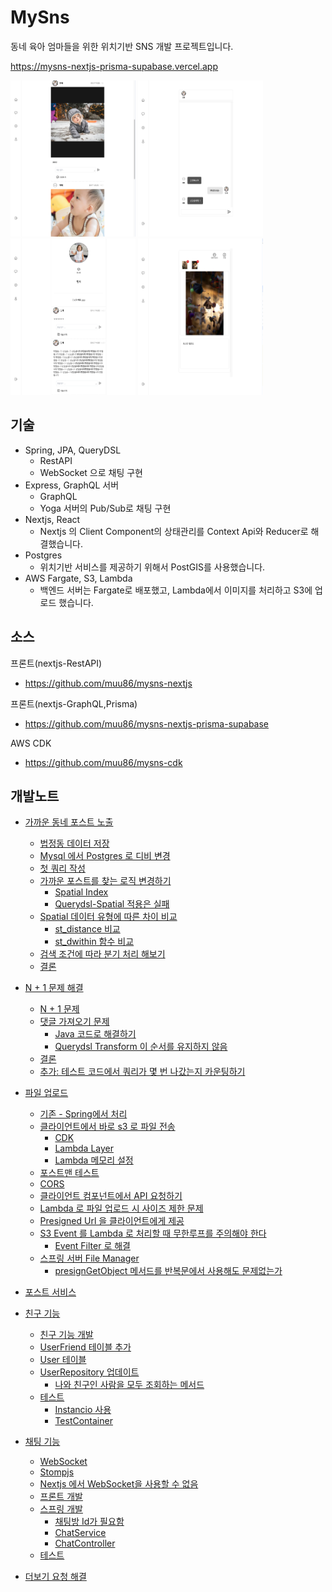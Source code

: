# MySns

동네 육아 엄마들을 위한 위치기반 SNS 개발 프로젝트입니다.

https://mysns-nextjs-prisma-supabase.vercel.app

<div>
<img src="./dev_notes/images/스크린샷 2024-04-12 오전 3.35.59.png" width=200 height=250">
<img src="./dev_notes/images/스크린샷 2024-04-12 오전 3.36.16.png" width=200 height=250>
<img src="./dev_notes/images/스크린샷 2024-04-12 오전 3.37.33.png" width=200 height=250>
<img src="./dev_notes/images/스크린샷 2024-04-12 오전 3.36.47.png" width=200 height=250>
<div>

## 기술

- Spring, JPA, QueryDSL
  - RestAPI
  - WebSocket 으로 채팅 구현
- Express, GraphQL 서버
  - GraphQL
  - Yoga 서버의 Pub/Sub로 채팅 구현
- Nextjs, React
  - Nextjs 의 Client Component의 상태관리를 Context Api와 Reducer로 해결했습니다.
- Postgres
  - 위치기반 서비스를 제공하기 위해서 PostGIS를 사용했습니다.
- AWS Fargate, S3, Lambda
  - 백엔드 서버는 Fargate로 배포했고, Lambda에서 이미지를 처리하고 S3에 업로드 했습니다. 

## 소스

프론트(nextjs-RestAPI)
- https://github.com/muu86/mysns-nextjs

프론트(nextjs-GraphQL,Prisma)
- https://github.com/muu86/mysns-nextjs-prisma-supabase

AWS CDK
- https://github.com/muu86/mysns-cdk

## 개발노트
- [가까운 동네 포스트 노출](<dev_notes/가까운 동네의 포스트를 우선적으로 노출.md>)
  - [법정동 데이터 저장](<dev_notes/가까운 동네의 포스트를 우선적으로 노출.md#법정동-데이터-저장>)
  - [Mysql 에서 Postgres 로 디비 변경](<dev_notes/가까운 동네의 포스트를 우선적으로 노출.md#mysql-에서-postgres-로-디비-변경>)
  - [첫 쿼리 작성](<dev_notes/가까운 동네의 포스트를 우선적으로 노출.md#첫-쿼리-작성>)
  - [가까운 포스트를 찾는 로직 변경하기](<dev_notes/가까운 동네의 포스트를 우선적으로 노출.md#가까운-포스트를-찾는-로직-변경하기>)
    - [Spatial Index](<dev_notes/가까운 동네의 포스트를 우선적으로 노출.md#spatial-index>)
    - [Querydsl-Spatial 적용은 실패](<dev_notes/가까운 동네의 포스트를 우선적으로 노출.md#querydsl-spatial-적용은-실패>)
  - [Spatial 데이터 유형에 따른 차이 비교](<dev_notes/가까운 동네의 포스트를 우선적으로 노출.md#spatial-데이터-유형에-따른-차이-비교>)
    - [st\_distance 비교](<dev_notes/가까운 동네의 포스트를 우선적으로 노출.md#st_distance-비교>)
    - [st\_dwithin 함수 비교](<dev_notes/가까운 동네의 포스트를 우선적으로 노출.md#st_dwithin-함수-비교>)
  - [검색 조건에 따라 분기 처리 해보기](<dev_notes/가까운 동네의 포스트를 우선적으로 노출.md#검색-조건에-따라-분기-처리-해보기>)
  - [결론](<dev_notes/가까운 동네의 포스트를 우선적으로 노출.md#결론>)
  
- [N + 1 문제 해결](<dev_notes/N+1 문제해결과 댓글을 3개까지 노출하기.md>)
  - [N + 1 문제](<dev_notes/N+1 문제해결과 댓글을 3개까지 노출하기.md#n--1-문제>)
  - [댓글 가져오기 문제](<dev_notes/N+1 문제해결과 댓글을 3개까지 노출하기.md#댓글-가져오기-문제>)
    - [Java 코드로 해결하기](<dev_notes/N+1 문제해결과 댓글을 3개까지 노출하기.md#java-코드로-해결하기>)
    - [Querydsl Transform 이 순서를 유지하지 않음](<dev_notes/N+1 문제해결과 댓글을 3개까지 노출하기.md##querydsl-transform-이-순서를-유지하지-않음>)
  - [결론](<dev_notes/N+1 문제해결과 댓글을 3개까지 노출하기.md#결론>)
  - [추가: 테스트 코드에서 쿼리가 몇 번 나갔는지 카운팅하기](<dev_notes/N+1 문제해결과 댓글을 3개까지 노출하기.md#추가-테스트-코드에서-쿼리가-몇-번-나갔는지-카운팅하기>)
  
- [파일 업로드](<dev_notes/파일 업로드 개발 과정.md>)
  - [기존 - Spring에서 처리](<dev_notes/파일 업로드 개발 과정.md#기존---spring에서-처리>)
  - [클라이언트에서 바로 s3 로 파일 전송](<dev_notes/파일 업로드 개발 과정.md#클라이언트에서-바로-s3-로-파일-전송>)
    - [CDK](<dev_notes/파일 업로드 개발 과정.md#cdk>)
    - [Lambda Layer](<dev_notes/파일 업로드 개발 과정.md#lambda-layer>)
    - [Lambda 메모리 설정](<dev_notes/파일 업로드 개발 과정.md#lambda-메모리-설정>)
  - [포스트맨 테스트](<dev_notes/파일 업로드 개발 과정.md#포스트맨-테스트>)
  - [CORS](<dev_notes/파일 업로드 개발 과정.md#cors>)
  - [클라이언트 컴포넌트에서 API 요청하기](<dev_notes/파일 업로드 개발 과정.md#클라이언트-컴포넌트에서-api-요청하기>)
  - [Lambda 로 파일 업로드 시 사이즈 제한 문제](<dev_notes/파일 업로드 개발 과정.md#lambda-로-파일-업로드-시-사이즈-제한-문제>)
  - [Presigned Url 을 클라이언트에게 제공](<dev_notes/파일 업로드 개발 과정.md#presigned-url-을-클라이언트에게-제공>)
  - [S3 Event 를 Lambda 로 처리할 때 무한루프를 주의해야 한다](<dev_notes/파일 업로드 개발 과정.md#s3-event-를-lambda-로-처리할-때-무한루프를-주의해야-한다>)
    - [Event Filter 로 해결](<dev_notes/파일 업로드 개발 과정.md#event-filter-로-해결>)
  - [스프링 서버 File Manager](<dev_notes/파일 업로드 개발 과정.md#스프링-서버-file-manager>)
    - [presignGetObject 메서드를 반복문에서 사용해도 문제없는가](<dev_notes/파일 업로드 개발 과정.md#presigngetobject-메서드를-반복문에서-사용해도-문제없는가>)

- [포스트 서비스](<dev_notes/포스트 서비스 개발 과정.md>)
  
- [친구 기능](<dev_notes/친구 기능 개발 과정.md>) 
  - [친구 기능 개발](#친구-기능-개발)
  - [UserFriend 테이블 추가](<dev_notes/친구 기능 개발 과정.md#userfriend-테이블-추가>)
  - [User 테이블](<dev_notes/친구 기능 개발 과정.md#user-테이블>)
  - [UserRepository 업데이트](<dev_notes/친구 기능 개발 과정.md#userrepository-업데이트>)
    - [나와 친구인 사람을 모두 조회하는 메서드](<dev_notes/친구 기능 개발 과정.md#나와-친구인-사람을-모두-조회하는-메서드>)
  - [테스트](<dev_notes/친구 기능 개발 과정.md#테스트>)
    - [Instancio 사용](<dev_notes/친구 기능 개발 과정.md#instancio-사용>)
    - [TestContainer](<dev_notes/친구 기능 개발 과정.md#testcontainer>)
  
- [채팅 기능](<dev_notes/채팅 기능 개발 과정.md>) 
  - [WebSocket](<dev_notes/채팅 기능 개발 과정.md#websocket>)
  - [Stompjs](<dev_notes/채팅 기능 개발 과정.md#stompjs>)
  - [Nextjs 에서 WebSocket을 사용할 수 없음](<dev_notes/채팅 기능 개발 과정.md#nextjs-에서-websocket을-사용할-수-없음>)
  - [프론트 개발](<dev_notes/채팅 기능 개발 과정.md#프론트-개발>)
  - [스프링 개발](<dev_notes/채팅 기능 개발 과정.md#스프링-개발>)
    - [채팅방 Id가 필요함](<dev_notes/채팅 기능 개발 과정.md#채팅방-id가-필요함>)
    - [ChatService](<dev_notes/채팅 기능 개발 과정.md#chatservice>)
    - [ChatController](<dev_notes/채팅 기능 개발 과정.md#chatcontroller>)
  - [테스트](<dev_notes/채팅 기능 개발 과정.md#테스트>)
- [더보기 요청 해결](<dev_notes/Post 더 보기 요청 처리 과정.md>)
